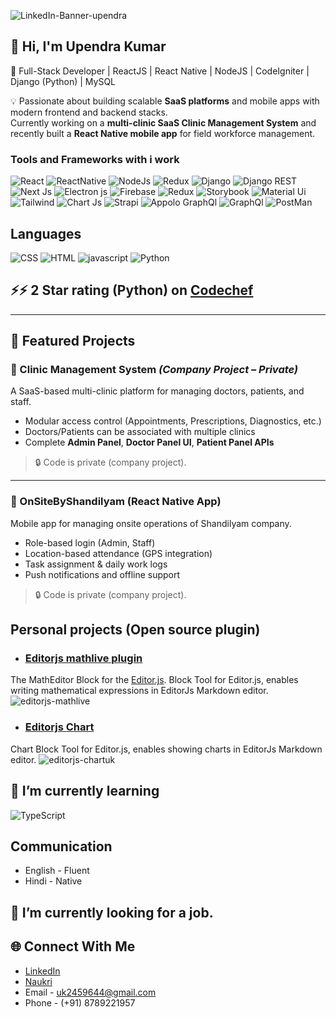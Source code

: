 
![LinkedIn-Banner-upendra](https://user-images.githubusercontent.com/75515703/219235841-08b68475-7cc1-4bde-a213-48f3b2a5aaff.png)

<!-- ![upendra-git](https://user-images.githubusercontent.com/75515703/216261669-a68a6344-f9b8-445a-b302-f77fdf15b4fb.png) -->

## 👋 Hi, I'm Upendra Kumar  

🚀 Full-Stack Developer | ReactJS | React Native | NodeJS | CodeIgniter | Django (Python) | MySQL  

💡 Passionate about building scalable **SaaS platforms** and mobile apps with modern frontend and backend stacks.  
Currently working on a **multi-clinic SaaS Clinic Management System** and recently built a **React Native mobile app** for field workforce management.  


### Tools and Frameworks with i work
![React](https://img.shields.io/badge/React-20232A?style=for-the-badge&logo=react&logoColor=61DAFB)
![ReactNative](https://img.shields.io/badge/React_Native-20232A?style=for-the-badge&logo=react&logoColor=61DAFB)
![NodeJs](https://img.shields.io/badge/Node%20js-339933?style=for-the-badge&logo=nodedotjs&logoColor=white)
![Redux](https://img.shields.io/badge/Redux-593D88?style=for-the-badge&logo=redux&logoColor=white)
![Django](https://img.shields.io/badge/Django-092E20?style=for-the-badge&logo=django&logoColor=green)
![Django REST](https://img.shields.io/badge/django%20rest-ff1709?style=for-the-badge&logo=django&logoColor=white)
![Next Js](https://img.shields.io/badge/next.js-000000?style=for-the-badge&logo=nextdotjs&logoColor=white)
![Electron js](https://img.shields.io/badge/Electron-2B2E3A?style=for-the-badge&logo=electron&logoColor=9FEAF9)
![Firebase](https://img.shields.io/badge/firebase-ffca28?style=for-the-badge&logo=firebase&logoColor=black)
![Redux](https://img.shields.io/badge/Redux-593D88?style=for-the-badge&logo=redux&logoColor=white)
![Storybook](https://img.shields.io/badge/storybook-FF4785?style=for-the-badge&logo=storybook&logoColor=white)
![Material Ui](https://img.shields.io/badge/Material%20UI-007FFF?style=for-the-badge&logo=mui&logoColor=white)
![Tailwind](https://img.shields.io/badge/Tailwind_CSS-38B2AC?style=for-the-badge&logo=tailwind-css&logoColor=white)
![Chart Js](https://img.shields.io/badge/Chart.js-FF6384?style=for-the-badge&logo=chartdotjs&logoColor=white)
![Strapi](https://img.shields.io/badge/strapi-2F2E8B?style=for-the-badge&logo=strapi&logoColor=white)
![Appolo GraphQl](https://img.shields.io/badge/Apollo%20GraphQL-311C87?&style=for-the-badge&logo=Apollo%20GraphQL&logoColor=white)
![GraphQl](https://img.shields.io/badge/GraphQl-E10098?style=for-the-badge&logo=graphql&logoColor=white)
![PostMan](https://img.shields.io/badge/Postman-FF6C37?style=for-the-badge&logo=Postman&logoColor=white)


## Languages
![CSS](https://img.shields.io/badge/CSS3-1572B6?style=for-the-badge&logo=css3&logoColor=white)
![HTML](https://img.shields.io/badge/HTML5-E34F26?style=for-the-badge&logo=html5&logoColor=white)
![javascript](https://img.shields.io/badge/JavaScript-323330?style=for-the-badge&logo=javascript&logoColor=F7DF1E)
![Python](https://img.shields.io/badge/Python-FFD43B?style=for-the-badge&logo=python&logoColor=blue)

## ⚡⚡ 2 Star rating (Python)  on [Codechef](https://www.codechef.com/users/uk2459644)

---

## 📌 Featured Projects

### 🏥 Clinic Management System *(Company Project – Private)*
A SaaS-based multi-clinic platform for managing doctors, patients, and staff.  
- Modular access control (Appointments, Prescriptions, Diagnostics, etc.)  
- Doctors/Patients can be associated with multiple clinics  
- Complete **Admin Panel**, **Doctor Panel UI**, **Patient Panel APIs**  
> 🔒 Code is private (company project).

---

### 📱 OnSiteByShandilyam (React Native App)
Mobile app for managing onsite operations of Shandilyam company.  
- Role-based login (Admin, Staff)  
- Location-based attendance (GPS integration)  
- Task assignment & daily work logs  
- Push notifications and offline support
  
> 🔒 Code is private (company project).


## Personal projects (Open source plugin)

- ### [Editorjs mathlive plugin](https://github.com/uk2459644/editorjs-mathlive)
The MathEditor Block for the [Editor.js](https://editorjs.io). 
 Block Tool for Editor.js, enables writing mathematical expressions in EditorJs Markdown editor.
![editorjs-mathlive](https://user-images.githubusercontent.com/75515703/215652012-8c6bd2aa-babf-4f3f-8ec8-92b2610d7af3.gif)

- ### [Editorjs Chart](https://github.com/uk2459644/editorjs-chartuk)
Chart Block Tool for Editor.js, enables showing charts in EditorJs Markdown editor.
![editorjs-chartuk](https://user-images.githubusercontent.com/75515703/220291240-838fbfac-a219-40c1-9174-942f8a31bc6c.gif)


## 🌱 I’m currently learning
![TypeScript](https://img.shields.io/badge/TypeScript-007ACC?style=for-the-badge&logo=typescript&logoColor=white)
## Communication
- English - Fluent
- Hindi - Native


## 🔭 I’m currently looking for a job.
## 🌐 Connect With Me
- [LinkedIn](https://www.linkedin.com/in/upendra-frontend-react-js-django-python-backend-developer/)  
- [Naukri](#) 
- Email - uk2459644@gmail.com
- Phone - (+91) 8789221957



